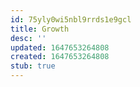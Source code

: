 ```yaml
---
id: 75yly0wi5nbl9rrds1e9gcl
title: Growth
desc: ''
updated: 1647653264808
created: 1647653264808
stub: true
---
```


